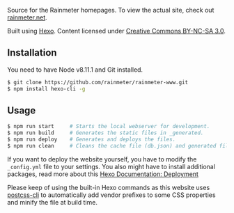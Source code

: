 Source for the Rainmeter homepages. To view the actual site, check out [rainmeter.net](http://rainmeter.net).

Built using [Hexo](https://github.com/hexojs/hexo). Content licensed under [Creative Commons BY-NC-SA 3.0](http://creativecommons.org/licenses/by-nc-sa/3.0/).


## Installation

You need to have Node v8.11.1 and Git installed.

``` bash
$ git clone https://github.com/rainmeter/rainmeter-www.git
$ npm install hexo-cli -g
```

## Usage

``` bash
$ npm run start     # Starts the local webserver for development.
$ npm run build     # Generates the static files in _generated.
$ npm run deploy    # Generates and deploys the files.
$ npm run clean     # Cleans the cache file (db.json) and generated files (public).
```

If you want to deploy the website yourself, you have to modify the `_config.yml` file to your settings. You also might have to install additional packages, read more about this [Hexo Documentation: Deployment](here:https://hexo.io/docs/deployment)

Please keep of using the built-in Hexo commands as this website uses [postcss-cli](https://github.com/postcss/postcss-cli) to automatically add vendor prefixes to some CSS properties and minify the file at build time.